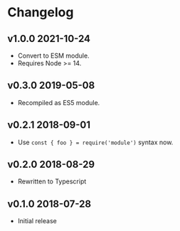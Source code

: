 # Changelog

## v1.0.0 2021-10-24

- Convert to ESM module.
- Requires Node >= 14.

## v0.3.0 2019-05-08

- Recompiled as ES5 module.

## v0.2.1 2018-09-01

- Use `const { foo } = require('module')` syntax now.

## v0.2.0 2018-08-29

- Rewritten to Typescript

## v0.1.0 2018-07-28

- Initial release
